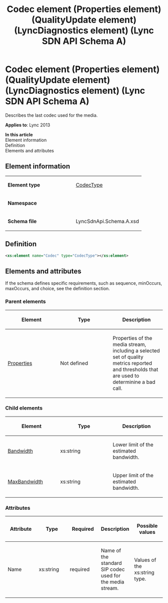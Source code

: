 ﻿---
title: Codec element (Properties element) (QualityUpdate element) (LyncDiagnostics element) (Lync SDN API Schema A)
TOCTitle: Codec element (Properties element) (QualityUpdate element) (LyncDiagnostics element)
ms:assetid: 2eea8bee-366c-cbf6-ae25-da326948002b
ms:mtpsurl: https://msdn.microsoft.com/en-us/library/Dn775109(v=office.15)
ms:contentKeyID: 62626088
ms.date: 07/24/2014
mtps_version: v=office.15
dev_langs:
- xml
---

# Codec element (Properties element) (QualityUpdate element) (LyncDiagnostics element) (Lync SDN API Schema A)

Describes the last codec used for the media.


**Applies to**: Lync 2013

**In this article**  
Element information  
Definition  
Elements and attributes  

## Element information

<table>
<colgroup>
<col style="width: 50%" />
<col style="width: 50%" />
</colgroup>
<tbody>
<tr class="odd">
<td><p><strong>Element type</strong></p></td>
<td><p><a href="codectype-complextype-lync-sdn-api-schema-a.md">CodecType</a></p></td>
</tr>
<tr class="even">
<td><p><strong>Namespace</strong></p></td>
<td><p></p></td>
</tr>
<tr class="odd">
<td><p><strong>Schema file</strong></p></td>
<td><p>LyncSdnApi.Schema.A.xsd</p></td>
</tr>
</tbody>
</table>


## Definition

``` xml
<xs:element name="Codec" type="CodecType"></xs:element>
```

## Elements and attributes

If the schema defines specific requirements, such as sequence, minOccurs, maxOccurs, and choice, see the definition section.

### Parent elements

<table>
<colgroup>
<col style="width: 33%" />
<col style="width: 33%" />
<col style="width: 33%" />
</colgroup>
<thead>
<tr class="header">
<th><p>Element</p></th>
<th><p>Type</p></th>
<th><p>Description</p></th>
</tr>
</thead>
<tbody>
<tr class="odd">
<td><p><a href="properties-element-qualityupdate-element-lyncdiagnostics-element-lync-sdn-api-schema-a.md">Properties</a></p></td>
<td><p>Not defined</p></td>
<td><p>Properties of the media stream, including a selected set of quality metrics reported and thresholds that are used to determinine a bad call.</p></td>
</tr>
</tbody>
</table>


### Child elements

<table>
<colgroup>
<col style="width: 33%" />
<col style="width: 33%" />
<col style="width: 33%" />
</colgroup>
<thead>
<tr class="header">
<th><p>Element</p></th>
<th><p>Type</p></th>
<th><p>Description</p></th>
</tr>
</thead>
<tbody>
<tr class="odd">
<td><p><a href="bandwidth-element-codectype-complextype-lync-sdn-api-schema-a.md">Bandwidth</a></p></td>
<td><p>xs:string</p></td>
<td><p>Lower limit of the estimated bandwidth.</p></td>
</tr>
<tr class="even">
<td><p><a href="maxbandwidth-element-codectype-complextype-lync-sdn-api-schema-a.md">MaxBandwidth</a></p></td>
<td><p>xs:string</p></td>
<td><p>Upper limit of the estimated bandwidth.</p></td>
</tr>
</tbody>
</table>


### Attributes

<table>
<colgroup>
<col style="width: 20%" />
<col style="width: 20%" />
<col style="width: 20%" />
<col style="width: 20%" />
<col style="width: 20%" />
</colgroup>
<thead>
<tr class="header">
<th><p>Attribute</p></th>
<th><p>Type</p></th>
<th><p>Required</p></th>
<th><p>Description</p></th>
<th><p>Possible values</p></th>
</tr>
</thead>
<tbody>
<tr class="odd">
<td><p>Name</p></td>
<td><p>xs:string</p></td>
<td><p>required</p></td>
<td><p>Name of the standard SIP codec used for the media stream.</p></td>
<td><p>Values of the xs:string type.</p></td>
</tr>
</tbody>
</table>

